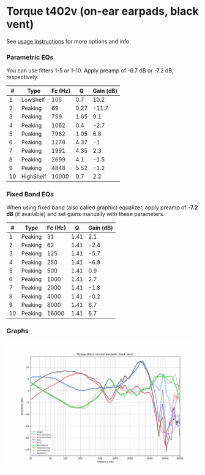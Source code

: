 # Torque t402v (on-ear earpads, black vent)
See [usage instructions](https://github.com/jaakkopasanen/AutoEq#usage) for more options and info.

### Parametric EQs
You can use filters 1-5 or 1-10. Apply preamp of -6.7 dB or -7.2 dB, respectively.

|   # | Type      |   Fc (Hz) |    Q |   Gain (dB) |
|-----|-----------|-----------|------|-------------|
|   1 | LowShelf  |       105 | 0.7  |        10.2 |
|   2 | Peaking   |        69 | 0.27 |       -11.7 |
|   3 | Peaking   |       759 | 1.65 |         9.1 |
|   4 | Peaking   |      1062 | 0.4  |        -2.7 |
|   5 | Peaking   |      7962 | 1.05 |         6.8 |
|   6 | Peaking   |      1278 | 4.37 |        -1   |
|   7 | Peaking   |      1991 | 4.35 |         2.3 |
|   8 | Peaking   |      2699 | 4.1  |        -1.5 |
|   9 | Peaking   |      4848 | 5.52 |        -1.2 |
|  10 | HighShelf |     10000 | 0.7  |         2.2 |

### Fixed Band EQs
When using fixed band (also called graphic) equalizer, apply preamp of **-7.2 dB** (if available) and set gains manually with these parameters.

|   # | Type    |   Fc (Hz) |    Q |   Gain (dB) |
|-----|---------|-----------|------|-------------|
|   1 | Peaking |        31 | 1.41 |         2.1 |
|   2 | Peaking |        62 | 1.41 |        -2.4 |
|   3 | Peaking |       125 | 1.41 |        -5.7 |
|   4 | Peaking |       250 | 1.41 |        -6.9 |
|   5 | Peaking |       500 | 1.41 |         0.9 |
|   6 | Peaking |      1000 | 1.41 |         2.7 |
|   7 | Peaking |      2000 | 1.41 |        -1.8 |
|   8 | Peaking |      4000 | 1.41 |        -0.2 |
|   9 | Peaking |      8000 | 1.41 |         6.7 |
|  10 | Peaking |     16000 | 1.41 |         6.7 |

### Graphs
![](./Torque%20t402v%20(on-ear%20earpads,%20black%20vent).png)
